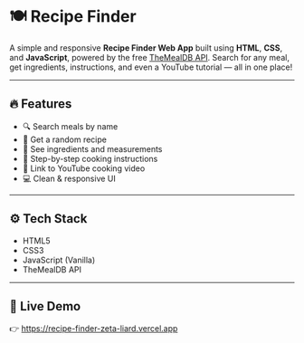# 🍽️ Recipe Finder

A simple and responsive **Recipe Finder Web App** built using **HTML**, **CSS**, and **JavaScript**, powered by the free [TheMealDB API](https://www.themealdb.com/api.php). Search for any meal, get ingredients, instructions, and even a YouTube tutorial — all in one place!

---

## 🔥 Features

- 🔍 Search meals by name  
- 🎲 Get a random recipe  
- 🧂 See ingredients and measurements  
- 📝 Step-by-step cooking instructions  
- 🎥 Link to YouTube cooking video  
- 💻 Clean & responsive UI

---

## ⚙️ Tech Stack

- HTML5  
- CSS3  
- JavaScript (Vanilla)  
- TheMealDB API

---

## 🚀 Live Demo

👉 https://recipe-finder-zeta-liard.vercel.app
